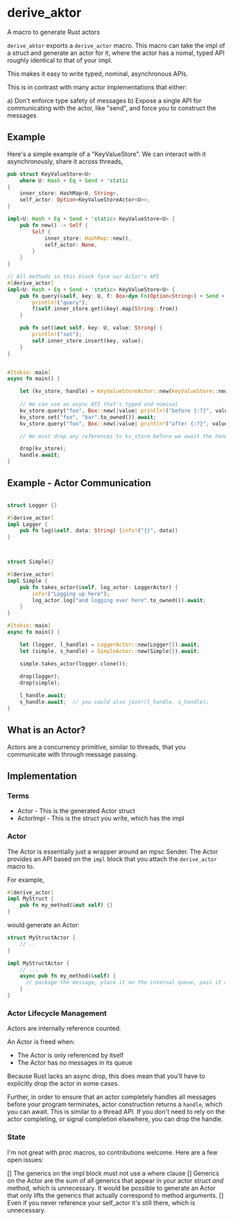# derive_aktor
A macro to generate Rust actors

`derive_aktor` exports a `derive_actor` macro. This macro can take the impl of a struct and generate
an actor for it, where the actor has a nomal, typed API roughly identical to that of your impl.

This makes it easy to write typed, nominal, asynchronous APIs.

This is in contrast with many actor implementations that either:

a) Don't enforce type safety of messages
b) Expose a single API for communicating with the actor, like "send", and force you to construct the messages

## Example

Here's a simple example of a "KeyValueStore". We can interact with it asynchronously,
share it across threads, 
```rust
pub struct KeyValueStore<U>
    where U: Hash + Eq + Send + 'static
{
    inner_store: HashMap<U, String>,
    self_actor: Option<KeyValueStoreActor<U>>,
}

impl<U: Hash + Eq + Send + 'static> KeyValueStore<U> {
    pub fn new() -> Self {
        Self {
            inner_store: HashMap::new(),
            self_actor: None,
        }
    }
}

// All methods in this block form our Actor's API
#[derive_actor]
impl<U: Hash + Eq + Send + 'static> KeyValueStore<U> {
    pub fn query(&self, key: U, f: Box<dyn Fn(Option<String>) + Send + 'static>) {
        println!("query");
        f(self.inner_store.get(&key).map(String::from))
    }

    pub fn set(&mut self, key: U, value: String) {
        println!("set");
        self.inner_store.insert(key, value);
    }
}


#[tokio::main]
async fn main() {

    let (kv_store, handle) = KeyValueStoreActor::new(KeyValueStore::new()).await;
    
    // We can use an async API that's typed and nominal
    kv_store.query("foo", Box::new(|value| println!("before {:?}", value))).await;
    kv_store.set("foo", "bar".to_owned()).await;
    kv_store.query("foo", Box::new(|value| println!("after {:?}", value))).await;

    // We must drop any references to kv_store before we await the handle, or it will leak!

    drop(kv_store);
    handle.await;
}

```

## Example - Actor Communication
```rust

struct Logger {}

#[derive_actor]
impl Logger {
    pub fn log(&self, data: String) {info!("{}", data)}
}



struct Simple{}

#[derive_actor]
impl Simple {
    pub fn takes_actor(&self, log_actor: LoggerActor) {
        info!("Logging up here");
        log_actor.log("and logging over here".to_owned()).await;
    }
}

#[tokio::main]
async fn main() {

    let (logger, l_handle) = LoggerActor::new(Logger{}).await;
    let (simple, s_handle) = SimpleActor::new(Simple{}).await;

    simple.takes_actor(logger.clone());
    
    drop(logger);
    drop(simple);

    l_handle.await;
    s_handle.await;  // you could also join!(l_handle, s_handle);
}
```

## What is an Actor?
Actors are a concurrency primitive, similar to threads, that you communicate with through message passing.


## Implementation

### Terms
* Actor - This is the generated Actor struct
* ActorImpl - This is the struct you write, which has the impl


### Actor
The Actor is essentially just a wrapper around an mpsc Sender. The Actor provides an API based on the `impl`
block that you attach the `derive_actor` macro to.

For example,

```rust
#[derive_actor]
impl MyStruct {
    pub fn my_method(&mut self) {}
}
``` 

would generate an Actor:

```rust
struct MyStructActor {
    // ..
}

impl MyStructActor {
    // ...
    async pub fn my_method(&self) {
      // package the message, place it on the internal queue, pass it along
    }
}
```

### Actor Lifecycle Management

Actors are internally reference counted.

An Actor is freed when:
* The Actor is only referenced by itself
* The Actor has no messages in its queue

Because Rust lacks an async drop, this does mean that you'll have to explicitly drop the actor in some cases.

Further, in order to ensure that an actor completely handles all messages before your program terminates,
actor construction returns a `handle`, which you can await. This is similar to a thread API. If you don't
need to rely on the actor completing, or signal completion elsewhere, you can drop the handle.

### State
I'm not great with proc macros, so contributions welcome. Here are a few open issues:

[] The generics on the impl block must not use a where clause
[] Generics on the Actor are the sum of all generics that appear in your actor struct *and* method, which
   is unnecessary. It would be possible to generate an Actor that only lifts the generics that actually
   correspond to method arguments.
[] Even if you never reference your self_actor it's still there, which is unnecessary.
